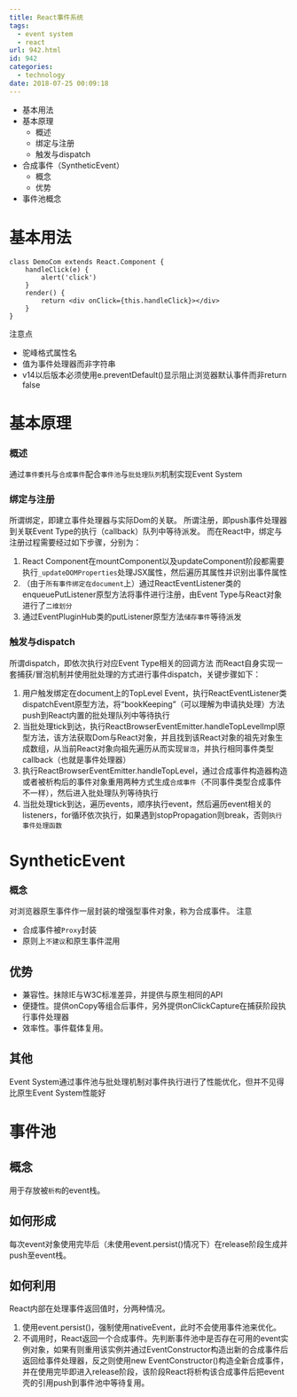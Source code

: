 ```yaml
---
title: React事件系统
tags:
  - event system
  - react
url: 942.html
id: 942
categories:
  - technology
date: 2018-07-25 00:09:18
---
```


*   基本用法
*   基本原理
    *   概述
    *   绑定与注册
    *   触发与dispatch
*   合成事件（SyntheticEvent）
    *   概念
    *   优势
*   事件池概念

基本用法
====

    class DemoCom extends React.Component {
        handleClick(e) {
            alert('click')
        }
        render() {
            return <div onClick={this.handleClick}></div>
        }
    }
    

注意点

*   驼峰格式属性名
*   值为事件处理器而非字符串
*   v14以后版本必须使用e.preventDefault()显示阻止浏览器默认事件而非return false

基本原理
====

### 概述

通过`事件委托`与`合成事件`配合`事件池`与`批处理队列`机制实现Event System

### 绑定与注册

所谓绑定，即建立事件处理器与实际Dom的关联。 所谓注册，即push事件处理器到关联Event Type的执行（callback）队列中等待派发。 而在React中，绑定与注册过程需要经过如下步骤，分别为：

1.  React Component在mountComponent以及updateComponent阶段都需要执行`_updateDOMProperties`处理JSX属性，然后遍历其属性并识别出事件属性
2.  （由于`所有事件绑定在document`上）通过ReactEventListener类的enqueuePutListener原型方法将事件进行注册，由Event Type与React对象进行了`二维划分`
3.  通过EventPluginHub类的putListener原型方法`储存事件`等待派发

### 触发与dispatch

所谓dispatch，即依次执行对应Event Type相关的回调方法 而React自身实现一套捕获/冒泡机制并使用批处理的方式进行事件dispatch，关键步骤如下：

1.  用户触发绑定在document上的TopLevel Event，执行ReactEventListener类dispatchEvent原型方法，将“bookKeeping”（可以理解为申请执处理）方法push到React内置的批处理队列中等待执行
2.  当批处理tick到达，执行ReactBrowserEventEmitter.handleTopLevelImpl原型方法，该方法获取Dom与React对象，并且找到该React对象的祖先对象生成数组，从当前React对象向祖先遍历从而实现`冒泡`，并执行相同事件类型callback（也就是事件处理器）
3.  执行ReactBrowserEventEmitter.handleTopLevel，通过合成事件构造器构造或者被析构后的事件对象重用两种方式生成`合成事件`（不同事件类型合成事件不一样），然后进入批处理队列等待执行
4.  当批处理tick到达，遍历events，顺序执行event，然后遍历event相关的listeners，for循环依次执行，如果遇到stopPropagation则break，否则`执行事件处理函数`

SyntheticEvent
==============

### 概念

对浏览器原生事件作一层封装的增强型事件对象，称为合成事件。 注意

*   合成事件被`Proxy`封装
*   原则上`不建议`和原生事件混用

优势
--

*   兼容性。抹除IE与W3C标准差异，并提供与原生相同的API
*   便捷性。提供onCopy等组合后事件，另外提供onClickCapture在捕获阶段执行事件处理器
*   效率性。事件载体复用。

其他
--

Event System通过事件池与批处理机制对事件执行进行了性能优化，但并不见得比原生Event System性能好

事件池
===

概念
--

用于存放被`析构`的event栈。

如何形成
----

每次event对象使用完毕后（未使用event.persist()情况下）在release阶段生成并push至event栈。

如何利用
----

React内部在处理事件返回值时，分两种情况。

1.  使用event.persist()，强制使用nativeEvent，此时不会使用事件池来优化。
2.  不调用时，React返回一个合成事件。先判断事件池中是否存在可用的event实例对象，如果有则重用该实例并通过EventConstructor构造出新的合成事件后返回给事件处理器，反之则使用new EventConstructor()构造全新合成事件，并在使用完毕即进入release阶段，该阶段React将析构该合成事件后把event壳的引用push到事件池中等待复用。